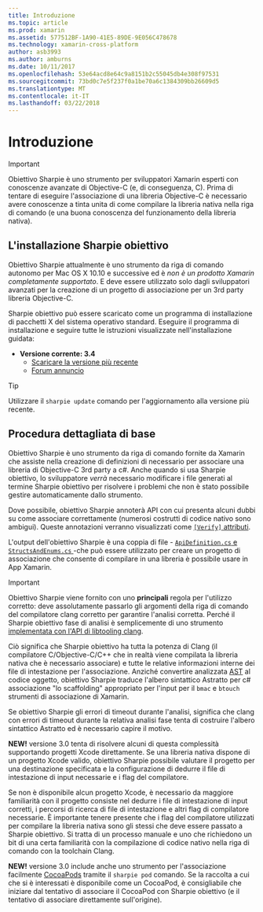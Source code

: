 ```yaml
---
title: Introduzione
ms.topic: article
ms.prod: xamarin
ms.assetid: 577512BF-1A90-41E5-89DE-9E056C478678
ms.technology: xamarin-cross-platform
author: asb3993
ms.author: amburns
ms.date: 10/11/2017
ms.openlocfilehash: 53e64acd8e64c9a8151b2c55045db4e308f97531
ms.sourcegitcommit: 73bd0c7e5f237f0a1be70a6c1384309bb26609d5
ms.translationtype: MT
ms.contentlocale: it-IT
ms.lasthandoff: 03/22/2018
---
```

# <a name="getting-started"></a>Introduzione

> [!IMPORTANT]
> Obiettivo Sharpie è uno strumento per sviluppatori Xamarin esperti con conoscenze avanzate di Objective-C (e, di conseguenza, C). Prima di tentare di eseguire l'associazione di una libreria Objective-C è necessario avere conoscenze a tinta unita di come compilare la libreria nativa nella riga di comando (e una buona conoscenza del funzionamento della libreria nativa).

<a name="installing" />

## <a name="installing-objective-sharpie"></a>L'installazione Sharpie obiettivo

Obiettivo Sharpie attualmente è uno strumento da riga di comando autonomo per Mac OS X 10.10 e successive ed è _non è un prodotto Xamarin completamente supportato_. E deve essere utilizzato solo dagli sviluppatori avanzati per la creazione di un progetto di associazione per un 3rd party libreria Objective-C.

Sharpie obiettivo può essere scaricato come un programma di installazione di pacchetti X del sistema operativo standard.
Eseguire il programma di installazione e seguire tutte le istruzioni visualizzate nell'installazione guidata:

- **Versione corrente: 3.4**
  - [Scaricare la versione più recente](https://dl.xamarin.com/objective-sharpie/ObjectiveSharpie.pkg)
  - [Forum annuncio](https://forums.xamarin.com/discussion/104800/objective-sharpie-3-4)

> [!TIP]
> Utilizzare il `sharpie update` comando per l'aggiornamento alla versione più recente.

## <a name="basic-walkthrough"></a>Procedura dettagliata di base

Obiettivo Sharpie è uno strumento da riga di comando fornite da Xamarin che assiste nella creazione di definizioni di necessario per associare una libreria di Objective-C 3rd party a c#.
Anche quando si usa Sharpie obiettivo, lo sviluppatore *verrà* necessario modificare i file generati al termine Sharpie obiettivo per risolvere i problemi che non è stato possibile gestire automaticamente dallo strumento.

Dove possibile, obiettivo Sharpie annoterà API con cui presenta alcuni dubbi su come associare correttamente (numerosi costrutti di codice nativo sono ambigui).
Queste annotazioni verranno visualizzati come [ `[Verify]` attributi](~/cross-platform/macios/binding/objective-sharpie/platform/verify.md).

L'output dell'obiettivo Sharpie è una coppia di file - [ `ApiDefinition.cs` e `StructsAndEnums.cs` ](~/cross-platform/macios/binding/objective-sharpie/platform/apidefinitions-structsandenums.md) -che può essere utilizzato per creare un progetto di associazione che consente di compilare in una libreria è possibile usare in App Xamarin.

> [!IMPORTANT]
> Obiettivo Sharpie viene fornito con uno **principali** regola per l'utilizzo corretto: deve assolutamente passarlo gli argomenti della riga di comando del compilatore clang corretto per garantire l'analisi corretta. Perché il Sharpie obiettivo fase di analisi è semplicemente di uno strumento [implementata con l'API di libtooling clang](http://clang.llvm.org/docs/LibTooling.html).

Ciò significa che Sharpie obiettivo ha tutta la potenza di Clang (il compilatore C/Objective-C/C++ che in realtà viene compilata la libreria nativa che è necessario associare) e tutte le relative informazioni interne dei file di intestazione per l'associazione.
Anziché convertire analizzata [AST](http://en.wikipedia.org/wiki/Abstract_syntax_tree) al codice oggetto, obiettivo Sharpie traduce l'albero sintattico Astratto per c# associazione "lo scaffolding" appropriato per l'input per il `bmac` e `btouch` strumenti di associazione di Xamarin.

Se obiettivo Sharpie gli errori di timeout durante l'analisi, significa che clang con errori di timeout durante la relativa analisi fase tenta di costruire l'albero sintattico Astratto ed è necessario capire il motivo.

**NEW!** versione 3.0 tenta di risolvere alcuni di questa complessità supportando progetti Xcode direttamente. Se una libreria nativa dispone di un progetto Xcode valido, obiettivo Sharpie possibile valutare il progetto per una destinazione specificata e la configurazione di dedurre il file di intestazione di input necessarie e i flag del compilatore.

Se non è disponibile alcun progetto Xcode, è necessario da maggiore familiarità con il progetto consiste nel dedurre i file di intestazione di input corretti, i percorsi di ricerca di file di intestazione e altri flag di compilatore necessarie. È importante tenere presente che i flag del compilatore utilizzati per compilare la libreria nativa sono gli stessi che deve essere passato a Sharpie obiettivo. Si tratta di un processo manuale e uno che richiedono un bit di una certa familiarità con la compilazione di codice nativo nella riga di comando con la toolchain Clang.

**NEW!** versione 3.0 include anche uno strumento per l'associazione facilmente [CocoaPods](https://cocoapods.org) tramite il `sharpie pod` comando.
Se la raccolta a cui che si è interessati è disponibile come un CocoaPod, è consigliabile che iniziare dal tentativo di associare il CocoaPod con Sharpie obiettivo (e il tentativo di associare direttamente sull'origine).
